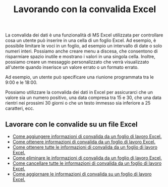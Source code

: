 ﻿---
title: Lavorando con la convalida Excel
second_title: Documen
linktitle: Validazione
type: docs
url: /it/validations/
keywords: Working with validations on an Excel file
description: Aspose.Cells Cloud REST API supporta l'utilizzo di convalide su un file Excel. L'SDK supporta diversi linguaggi di sviluppo, tra cui Android, C#, Go, Java, NodeJS, Perl, PHP, Python, Ruby e Swift.
weight: 100
kwords: Excel, Office Cloud, REST API, Foglio di calcolo, PDF, CSV, Json, Markdown, Validazioni
---
La convalida dei dati è una funzionalità di MS Excel utilizzata per controllare cosa un utente può inserire in una cella di un foglio Excel. Ad esempio, è possibile limitare le voci in un foglio, ad esempio un intervallo di date o solo numeri interi. Possiamo anche creare menu a discesa, che consentono di risparmiare spazio inutile e mostrano i valori in una singola cella. Inoltre, possiamo creare un messaggio personalizzato che verrà visualizzato all'utente quando inserisce un valore errato o un formato errato.

Ad esempio, un utente può specificare una riunione programmata tra le 9:00 e le 18:00.

Possiamo utilizzare la convalida dei dati in Excel per assicurarci che un valore sia un numero positivo, una data compresa tra 15 e 30, che una data rientri nei prossimi 30 giorni o che un testo immesso sia inferiore a 25 caratteri, ecc.

## Lavorare con le convalide su un file Excel

- [Come aggiungere informazioni di convalida da un foglio di lavoro Excel.](/cells/it/validations/delete/)
- [Come ottenere informazioni di convalida da un foglio di lavoro Excel.](/cells/it/validations/get/)
- [Come ottenere tutte le informazioni di convalida da un foglio di lavoro Excel.](/cells/it/validations/get-all/)
- [Come eliminare le informazioni di convalida da un foglio di lavoro Excel.](/cells/it/validations/delete/)
- [Come cancellare tutte le informazioni di convalida da un foglio di lavoro Excel.](/cells/it/validations/clear/)
- [Come aggiornare le informazioni di convalida su un foglio di lavoro Excel.](/cells/it/validations/update/)
